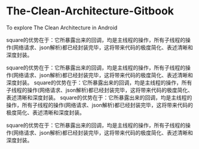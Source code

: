 # The-Clean-Architecture-Gitbook
To explore The Clean Architecture in Android



square的优势在于：它所暴露出来的回调，均是主线程的操作，所有子线程的操作(网络请求、json解析)都已经封装完毕，这将带来代码的极度简化、表述清晰和深度封装。


square的优势在于：它所暴露出来的回调，均是主线程的操作，所有子线程的操作(网络请求、json解析)都已经封装完毕，这将带来代码的极度简化、表述清晰和深度封装。
square的优势在于：它所暴露出来的回调，均是主线程的操作，所有子线程的操作(网络请求、json解析)都已经封装完毕，这将带来代码的极度简化、表述清晰和深度封装。
square的优势在于：它所暴露出来的回调，均是主线程的操作，所有子线程的操作(网络请求、json解析)都已经封装完毕，这将带来代码的极度简化、表述清晰和深度封装。



square的优势在于：它所暴露出来的回调，均是主线程的操作，所有子线程的操作(网络请求、json解析)都已经封装完毕，这将带来代码的极度简化、表述清晰和深度封装。